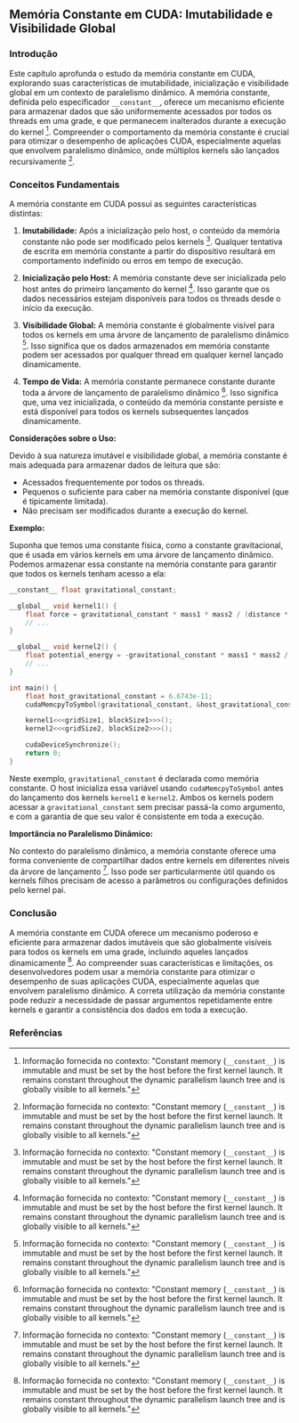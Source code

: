 ## Memória Constante em CUDA: Imutabilidade e Visibilidade Global

### Introdução
Este capítulo aprofunda o estudo da memória constante em CUDA, explorando suas características de imutabilidade, inicialização e visibilidade global em um contexto de paralelismo dinâmico. A memória constante, definida pelo especificador `__constant__`, oferece um mecanismo eficiente para armazenar dados que são uniformemente acessados por todos os threads em uma grade, e que permanecem inalterados durante a execução do kernel [^4]. Compreender o comportamento da memória constante é crucial para otimizar o desempenho de aplicações CUDA, especialmente aquelas que envolvem paralelismo dinâmico, onde múltiplos kernels são lançados recursivamente [^4].

### Conceitos Fundamentais
A memória constante em CUDA possui as seguintes características distintas:

1.  **Imutabilidade:** Após a inicialização pelo host, o conteúdo da memória constante não pode ser modificado pelos kernels [^4]. Qualquer tentativa de escrita em memória constante a partir do dispositivo resultará em comportamento indefinido ou erros em tempo de execução.

2.  **Inicialização pelo Host:** A memória constante deve ser inicializada pelo host antes do primeiro lançamento do kernel [^4]. Isso garante que os dados necessários estejam disponíveis para todos os threads desde o início da execução.

3.  **Visibilidade Global:** A memória constante é globalmente visível para todos os kernels em uma árvore de lançamento de paralelismo dinâmico [^4]. Isso significa que os dados armazenados em memória constante podem ser acessados por qualquer thread em qualquer kernel lançado dinamicamente.

4.  **Tempo de Vida:** A memória constante permanece constante durante toda a árvore de lançamento de paralelismo dinâmico [^4]. Isso significa que, uma vez inicializada, o conteúdo da memória constante persiste e está disponível para todos os kernels subsequentes lançados dinamicamente.

**Considerações sobre o Uso:**

Devido à sua natureza imutável e visibilidade global, a memória constante é mais adequada para armazenar dados de leitura que são:

*   Acessados frequentemente por todos os threads.
*   Pequenos o suficiente para caber na memória constante disponível (que é tipicamente limitada).
*   Não precisam ser modificados durante a execução do kernel.

**Exemplo:**

Suponha que temos uma constante física, como a constante gravitacional, que é usada em vários kernels em uma árvore de lançamento dinâmico. Podemos armazenar essa constante na memória constante para garantir que todos os kernels tenham acesso a ela:

```c++
__constant__ float gravitational_constant;

__global__ void kernel1() {
    float force = gravitational_constant * mass1 * mass2 / (distance * distance);
    // ...
}

__global__ void kernel2() {
    float potential_energy = -gravitational_constant * mass1 * mass2 / distance;
    // ...
}

int main() {
    float host_gravitational_constant = 6.6743e-11;
    cudaMemcpyToSymbol(gravitational_constant, &host_gravitational_constant, sizeof(float));

    kernel1<<<gridSize1, blockSize1>>>();
    kernel2<<<gridSize2, blockSize2>>>();

    cudaDeviceSynchronize();
    return 0;
}
```

Neste exemplo, `gravitational_constant` é declarada como memória constante. O host inicializa essa variável usando `cudaMemcpyToSymbol` antes do lançamento dos kernels `kernel1` e `kernel2`. Ambos os kernels podem acessar a `gravitational_constant` sem precisar passá-la como argumento, e com a garantia de que seu valor é consistente em toda a execução.

**Importância no Paralelismo Dinâmico:**

No contexto do paralelismo dinâmico, a memória constante oferece uma forma conveniente de compartilhar dados entre kernels em diferentes níveis da árvore de lançamento [^4]. Isso pode ser particularmente útil quando os kernels filhos precisam de acesso a parâmetros ou configurações definidos pelo kernel pai.



### Conclusão
A memória constante em CUDA oferece um mecanismo poderoso e eficiente para armazenar dados imutáveis que são globalmente visíveis para todos os kernels em uma grade, incluindo aqueles lançados dinamicamente [^4]. Ao compreender suas características e limitações, os desenvolvedores podem usar a memória constante para otimizar o desempenho de suas aplicações CUDA, especialmente aquelas que envolvem paralelismo dinâmico. A correta utilização da memória constante pode reduzir a necessidade de passar argumentos repetidamente entre kernels e garantir a consistência dos dados em toda a execução.

### Referências
[^4]: Informação fornecida no contexto: "Constant memory (`__constant__`) is immutable and must be set by the host before the first kernel launch. It remains constant throughout the dynamic parallelism launch tree and is globally visible to all kernels."
<!-- END -->